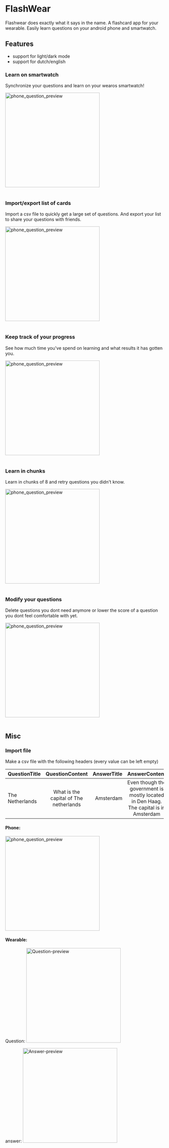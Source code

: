 # FlashWear

Flashwear does exactly what it says in the name. A flashcard app for your wearable. Easily learn questions on your android phone and smartwatch.

## Features

- support for light/dark mode
- support for dutch/english

### Learn on smartwatch
Synchronize your questions and learn on your wearos smartwatch!

<img src="images/flashwear_on_wearable.gif?raw=true" alt="phone_question_preview" width="300"/>

<br/>
<br/>


### Import/export list of cards
Import a csv file to quickly get a large set of questions. And export your list to share your questions with friends.

<img src="images/flashwear_import_deck.gif?raw=true" alt="phone_question_preview" width="300"/>

<br/>
<br/>

### Keep track of your progress
See how much time you've spend on learning and what results it has gotten you.

<img src="images/flashwear_graphs.gif?raw=true" alt="phone_question_preview" width="300"/>

<br/>
<br/>


### Learn in chunks
Learn in chunks of 8 and retry questions you didn't know.

<img src="images/flashwear_learnsession.gif?raw=true" alt="phone_question_preview" width="300"/>

<br/>
<br/>


### Modify your questions
Delete questions you dont need anymore or lower the score of a question you dont feel comfortable with yet.

<img src="images/flashwear_delete_question.gif?raw=true" alt="phone_question_preview" width="300"/>

<br/>
<br/>


## Misc

### Import file 
Make a csv file with the following headers (every value can be left empty)

| QuestionTitle | QuestionContent                          | AnswerTitle | AnswerContent    | AnswerSub |
| ------------- |:----------------------------------------:| -----------:|:----------------:| ---------:|
| The Netherlands       | What is the capital of The netherlands   | Amsterdam   | Even though the government is mostly located in Den Haag. The capital is in Amsterdam | Area: 41,543 km² Pop: 17.5 mil|

#### Phone: 
<img src="images/phone_question_example.jpg?raw=true" alt="phone_question_preview" width="300"/>

#### Wearable:

Question: 
<img src="images/wearable_question_example.jpg?raw=true" alt="Question-preview" width="300"/>

answer: 
<img src="images/wearable_answer_example.jpg?raw=true" alt="Answer-preview" width="300"/>